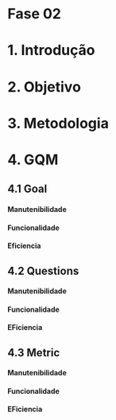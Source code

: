 # Fase 02

# 1. Introdução

# 2. Objetivo

# 3. Metodologia

# 4. GQM
## 4.1 Goal
#### Manutenibilidade
#### Funcionalidade
#### Eficiencia
## 4.2 Questions
#### Manutenibilidade
#### Funcionalidade
#### EFiciencia
## 4.3 Metric
#### Manutenibilidade
#### Funcionalidade
#### EFiciencia
